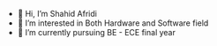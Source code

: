 - 👋 Hi, I’m Shahid Afridi
- 👀 I’m interested in Both Hardware and Software field
- 🌱 I’m currently pursuing BE - ECE final year

<!---
shahidaffe009/shahidaffe009 is a ✨ special ✨ repository because its `README.md` (this file) appears on your GitHub profile.
You can click the Preview link to take a look at your changes.
--->

